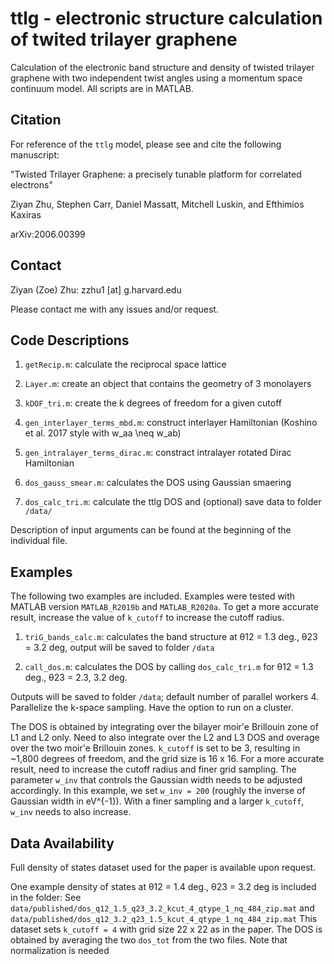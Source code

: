 # ttlg - electronic structure calculation of twited trilayer graphene

Calculation of the electronic band structure and density of twisted trilayer graphene with two independent twist angles using a momentum space continuum model. All scripts are in MATLAB.

## Citation

For reference of the `ttlg` model, please see and cite the following manuscript: 

"Twisted Trilayer Graphene: a precisely tunable platform for correlated electrons" 

Ziyan Zhu, Stephen Carr, Daniel Massatt, Mitchell Luskin, and Efthimios Kaxiras

arXiv:2006.00399



## Contact

Ziyan (Zoe) Zhu: zzhu1 [at] g.harvard.edu

Please contact me with any issues and/or request. 



## Code Descriptions

1. `getRecip.m`: calculate the reciprocal space lattice

2. `Layer.m`: create an object that contains the geometry of 3 monolayers

3. `kDOF_tri.m`: create the k degrees of freedom for a given cutoff

4. `gen_interlayer_terms_mbd.m`: construct interlayer Hamiltonian (Koshino et al. 2017 style with w_aa \neq w_ab)

5. `gen_intralayer_terms_dirac.m`: constract intralayer rotated Dirac Hamiltonian 

6. `dos_gauss_smear.m`: calculates the DOS using Gaussian smaering

7. `dos_calc_tri.m`: calculate the ttlg DOS and (optional) save data to folder `/data/`


Description of input arguments can be found at the beginning of the individual file. 


## Examples

The following two examples are included. Examples were tested with MATLAB version `MATLAB_R2019b` and `MATLAB_R2020a`. 
To get a more accurate result, increase the value of `k_cutoff` to increase the cutoff radius.  

1. `triG_bands_calc.m`: calculates the band structure at θ12 = 1.3 deg., θ23 = 3.2 deg, output will be saved to folder `/data`

2. `call_dos.m`: calculates the DOS by calling `dos_calc_tri.m` for θ12 = 1.3 deg., θ23 = 2.3, 3.2 deg. 

Outputs will be saved to folder `/data`; default number of parallel workers 4. Parallelize the k-space sampling. Have the option to run on a cluster. 

  The DOS is obtained by integrating over the bilayer moir\'e Brillouin zone of L1 and L2 only.  Need to also integrate over the L2 and L3 DOS and overage over the two moir\'e Brillouin zones. `k_cutoff` is set to be 3, resulting in ~1,800 degrees of freedom, and the grid size is 16 x 16. For a more accurate result, need to increase the cutoff radius and finer grid sampling. The parameter `w_inv` that controls the Gaussian width needs to be adjusted accordingly. In this example, we set `w_inv = 200` (roughly the inverse of Gaussian width in eV^{-1}). With a finer sampling and a larger `k_cutoff`, `w_inv` needs to also increase.



## Data Availability

Full density of states dataset used for the paper is available upon request.

One example density of states at θ12 = 1.4 deg., θ23 = 3.2 deg is included in the folder:
See `data/published/dos_q12_1.5_q23_3.2_kcut_4_qtype_1_nq_484_zip.mat` and `data/published/dos_q12_3.2_q23_1.5_kcut_4_qtype_1_nq_484_zip.mat` 
This dataset sets `k_cutoff = 4` with grid size 22 x 22 as in the paper. The DOS is obtained by averaging the two `dos_tot` from the two files. Note that normalization is needed
